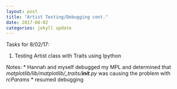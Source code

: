 ```yaml
---
layout: post
title: "Artist Testing/Debugging cont."
date: 2017-08-02
categories: jekyll update
---
```


Tasks for 8/02/17:
1. Testing Artist class with Traits using Ipython

Notes:
    * Hannah and myself debugged my MPL and determined that *matplotlib/lib/matplotlib/_traits/__init__.py* was causing the problem with *rcParams*
        * resumed debugging
